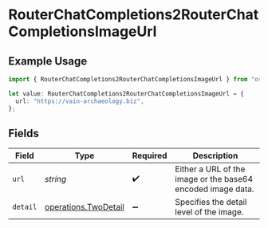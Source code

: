 # RouterChatCompletions2RouterChatCompletionsImageUrl

## Example Usage

```typescript
import { RouterChatCompletions2RouterChatCompletionsImageUrl } from "orq-poc-typescript/models/operations";

let value: RouterChatCompletions2RouterChatCompletionsImageUrl = {
  url: "https://vain-archaeology.biz",
};
```

## Fields

| Field                                                        | Type                                                         | Required                                                     | Description                                                  |
| ------------------------------------------------------------ | ------------------------------------------------------------ | ------------------------------------------------------------ | ------------------------------------------------------------ |
| `url`                                                        | *string*                                                     | :heavy_check_mark:                                           | Either a URL of the image or the base64 encoded image data.  |
| `detail`                                                     | [operations.TwoDetail](../../models/operations/twodetail.md) | :heavy_minus_sign:                                           | Specifies the detail level of the image.                     |